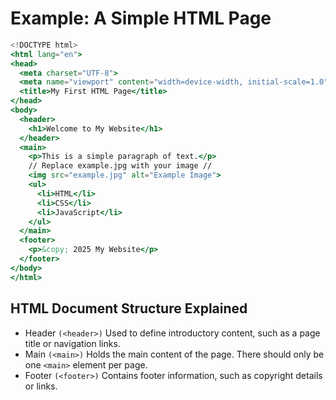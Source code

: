 # Example: A Simple HTML Page

```jsx
<!DOCTYPE html>
<html lang="en">
<head>
  <meta charset="UTF-8">
  <meta name="viewport" content="width=device-width, initial-scale=1.0">
  <title>My First HTML Page</title>
</head>
<body>
  <header>
    <h1>Welcome to My Website</h1>
  </header>
  <main>
    <p>This is a simple paragraph of text.</p>
    // Replace example.jpg with your image //
    <img src="example.jpg" alt="Example Image">
    <ul>
      <li>HTML</li>
      <li>CSS</li>
      <li>JavaScript</li>
    </ul>
  </main>
  <footer>
    <p>&copy; 2025 My Website</p>
  </footer>
</body>
</html>
```

## HTML Document Structure Explained

- Header `(<header>)`
  Used to define introductory content, such as a page title or navigation links.
- Main `(<main>)`
  Holds the main content of the page. There should only be one `<main>` element per page.
- Footer `(<footer>)`
  Contains footer information, such as copyright details or links.
